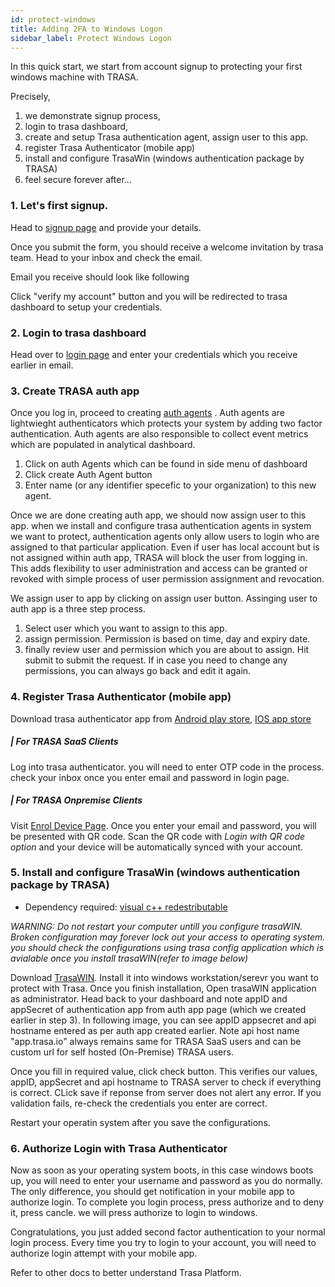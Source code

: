```yaml
---
id: protect-windows
title: Adding 2FA to Windows Logon
sidebar_label: Protect Windows Logon
---
```





In this quick start, we start from account signup to protecting your first windows machine with TRASA.  
  

Precisely,

1. we demonstrate signup process, 
2. login to trasa dashboard, 
3. create and setup Trasa authentication agent, assign user to this app.
4. register Trasa Authenticator (mobile app)
5. install and configure TrasaWin (windows authentication package by TRASA)
6. feel secure forever after...  

### 1. Let's first signup.

Head to [signup page](https://seknox.com/trasa/signup) and provide your details.

<!-- ![](https://storage.googleapis.com/trasa-website-static/signup.png)  -->

Once you submit the form, you should receive a welcome invitation by trasa team. 
Head to your inbox and check the email.

Email you receive should look like following

<!-- ![](https://storage.googleapis.com/trasa-website-static/signup-email.png) -->

Click "verify my account" button and you will be redirected to trasa dashboard to setup your credentials. 


### 2. Login to trasa dashboard
Head over to [login page](https://app.trasa.io/login) and enter your credentials which you receive earlier in email.
<!-- ![](https://storage.cloud.google.com/trasa-website-static/login.png) -->



### 3. Create TRASA auth app  
Once you log in, proceed to creating [auth agents](https://app.trasa.io/services) . Auth agents are lightwieght authenticators which protects your system by adding two factor authentication. Auth agents are also responsible to collect event metrics which are populated in analytical dashboard.
<!-- ![](https://storage.googleapis.com/trasa-website-static/create-auth-app.png) -->
 1) Click on auth Agents which can be found in side menu of dashboard
 2) Click create Auth Agent button
 3) Enter name (or any identifier specefic to your organization) to this new agent.

 Once we are done creating auth app, we should now assign user to this app. when we install and configure trasa authentication agents in system we want to protect,
 authentication agents only allow users to login who are assigned to that particular application. Even if user has local account but is not assigned within auth app,
 TRASA will block the user from logging in. This adds flexibility to user administration and access can be granted or revoked with simple process of user permission assignment and revocation.



 We assign user to app by clicking on assign user button. Assinging user to auth app is a three step process.
 1) Select user which you want to assign to this app.
 2) assign permission. Permission is based on time, day and expiry date.
 3) finally review user and permission which you are about to assign. Hit submit to submit the request. If in case you need to change any permissions, you can always go back and edit it again.


### 4. Register Trasa Authenticator (mobile app)
Download trasa authenticator app from [Android play store](https://play.google.com/store/apps/details?id=com.trasa), [IOS app store](https://itunes.apple.com/us/app/trasa/id1411267389?mt=8)  

##### | For TRASA SaaS Clients



Log into trasa authenticator. you will need to enter OTP code in the process. check your inbox once you enter email and password in login page.

##### | For TRASA Onpremise Clients



Visit [Enrol Device Page](https://app.trasa.io/woa/enrol/device). Once you enter your email and password, you will be presented with QR code. Scan the QR code with *Login with QR code option* and your device will be automatically synced with your account.




### 5. Install and configure TrasaWin (windows authentication package by TRASA)

- Dependency required: 
[visual c++ redestributable](https://aka.ms/vs/15/release/vc_redist.x64.exe)

 *WARNING:    Do not restart your computer untill you configure trasaWIN. Broken configuration may forever lock out your access to operating system. you should check the configurations using trasa config application which is avialable once you install trasaWIN(refer to image below)*

Download [TrasaWIN](https://storage.googleapis.com/trasa-public-download-assets/trasa-installers/TrasaWINv2.5.msi). Install it into windows workstation/serevr you want to protect with Trasa.
Once you finish installation, Open trasaWIN application as administrator.
Head back to your dashboard and note appID and appSecret of authentication app from auth app page (which we created earlier in step 3).
In following image, you can see appID appsecret and api hostname entered as per auth app created earlier. Note api host name "app.trasa.io" always remains same for TRASA SaaS users and can be custom url for self hosted (On-Premise) TRASA users.


<!-- https://storage.googleapis.com/trasa-website-static/quickstart/configure-trasawin.png -->

Once you fill in required value, click check button. This verifies our values, appID, appSecret and api hostname to TRASA server to check if everything is correct. CLick save if reponse from server does not alert any error. If you validation fails, re-check the credentials you enter are correct.

Restart your operatin system after you save the configurations. 

### 6. Authorize Login with Trasa Authenticator
Now as soon as your operating system boots, in this case windows boots up, you will need to enter your username and password as you do normally. The only difference, you should get notification in your mobile app to authorize login.   To complete you login process, press authorize and to deny it, press cancle. we will press authorize to login to windows.

<!-- https://storage.googleapis.com/trasa-website-static/quickstart/mobileapp.png -->

Congratulations, you just added second factor authentication to your normal login process. Every time you try to login to your account, you will need to authorize login attempt with your mobile app. 


Refer to other docs to better understand Trasa Platform. 
